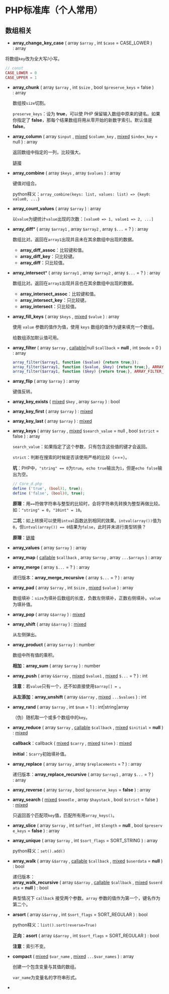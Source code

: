 # PHP标准库（个人常用）

## 数组相关

-  **array_change_key_case** ( array `$array` , int `$case` = CASE_LOWER ) : array

  将数组`key`改为全大写/小写。

  ```php
  // const
  CASE_LOWER = 0
  CASE_UPPER = 1
  ```

- **array_chunk** ( array `$array` , int `$size` , bool `$preserve_keys` = false ) : array

  数组按`size`切割。

  `preserve_keys`：设为 **true**，可以使 PHP 保留输入数组中原来的键名。如果你指定了 **false**，那每个结果数组将用从零开始的新数字索引。默认值是 **false**。

- **array_column** ( array `$input` , [mixed](https://www.php.net/manual/zh/language.types.declarations.php#language.types.declarations.mixed) `$column_key` , [mixed](https://www.php.net/manual/zh/language.types.declarations.php#language.types.declarations.mixed) `$index_key` = null ) : array

  返回数组中指定的一列，比较强大。

  [链接](<https://www.php.net/manual/zh/function.array-column.php>)

- **array_combine** ( array `$keys` , array `$values` ) : array

  键值对组合。

  python释义：`array_combine(keys: list, values: list) => {key0: value0, ...}`

- **array_count_values** ( array `$array` ) : array

  以`value`为键统计`value`出现的次数：`[value0 => 1, value1 => 2, ...]`

- **array_diff*** ( array `$array1` , array `$array2` , array `$...` = ? ) : array

  数组比对。返回在`array1`出现并且未在其余数组中出现的数据。

  - **array_diff_assoc**：比较键和值。
  - **array_diff_key**：只比较键。
  - **array_diff**：只比较值。

- **array_intersect*** ( array `$array1` , array `$array2` , array `$...` = ? ) : array

  数组比对。返回在`array1`出现并且也在其余数组中出现的数据。

  - **array_intersect_assoc**：比较键和值。
  - **array_intersect_key**：只比较键。
  - **array_intersect**：只比较值。

- **array_fill_keys** ( array `$keys` , [mixed](https://www.php.net/manual/zh/language.types.declarations.php#language.types.declarations.mixed) `$value` ) : array

  使用 `value` 参数的值作为值，使用 `keys` 数组的值作为键来填充一个数组。

  给数组添加默认值可用。

- **array_filter** ( array `$array` , [callable](https://www.php.net/manual/zh/language.types.callable.php)|null `$callback` = **null** , int `$mode` = 0 ) : array

  ```php
  array_filter($array1, function ($value) {return true;});
  array_filter($array1, function ($value, $key) {return true;}, ARRAY_FILTER_USE_BOTH);
  array_filter($array1, function ($key) {return true;}, ARRAY_FILTER_USE_KEY);
  ```

- **array_flip** ( array `$array` ) : array

  键值反转。

- **array_key_exists** ( [mixed](https://www.php.net/manual/zh/language.types.declarations.php#language.types.declarations.mixed) `$key` , array `$array` ) : bool

- **array_key_first** ( array `$array` ) : [mixed](https://www.php.net/manual/zh/language.types.declarations.php#language.types.declarations.mixed)

- **array_key_last** ( array `$array` ) : [mixed](https://www.php.net/manual/zh/language.types.declarations.php#language.types.declarations.mixed)

- **array_keys** ( array `$array` , [mixed](https://www.php.net/manual/zh/language.types.declarations.php#language.types.declarations.mixed) `$search_value` = null , bool `$strict` = false ) : array

  `search_value`：如果指定了这个参数，只有包含这些值的键才会返回。

  `strict`：判断在搜索的时候是否该使用严格的比较（===）。

  **坑**：PHP中，`"string" == 0`为`true`。`echo true`输出为`1`，但是`echo false`输出为空。

  ```php
  // Core_d.php
  define ('true', (bool)1, true);
  define ('false', (bool)0, true);
  ```

  **原理**：用`==`符做字符串与整型的比较时，会将字符串先转换为整型再做比较。如：`"string" = 0`，`"10int" = 10`。

  **二坑**：如上转换可以使用`intval`函数达到相同的效果。`intval(array())`值为`0`，但`intval(array()) == 0`结果为`false`，此时并未进行类型转换？

  **原理**：[链接](https://www.runoob.com/wp-content/uploads/2019/05/1791863413-572055b100304_articlex.png)

- **array_values** ( array `$array` ) : array

- **array_map** ( [callable](https://www.php.net/manual/zh/language.types.callable.php) `$callback` , array `$array` , array `...$arrays` ) : array

- **array_merge** ( array `$...` = ? ) : array

  递归版本：**array_merge_recursive** ( array `$...` = ? ) : array

- **array_pad** ( array `$array` , int `$size` , [mixed](https://www.php.net/manual/zh/language.types.declarations.php#language.types.declarations.mixed) `$value` ) : array

  数组填补：`size`为填补后数组的长度，负数左侧填补，正数右侧填补。`value`为填补值。

- **array_pop** ( array `&$array` ) : [mixed](https://www.php.net/manual/zh/language.types.declarations.php#language.types.declarations.mixed)

- **array_shift** ( array `&$array` ) : [mixed](https://www.php.net/manual/zh/language.types.declarations.php#language.types.declarations.mixed)

  从左侧弹出。

- **array_product** ( array `$array` ) : number

  数组中所有值的乘积。

  **相加**：**array_sum** ( array `$array` ) : number

- **array_push** ( array `&$array` , [mixed](https://www.php.net/manual/zh/language.types.declarations.php#language.types.declarations.mixed) `$value1` , [mixed](https://www.php.net/manual/zh/language.types.declarations.php#language.types.declarations.mixed) `$...` = ? ) : int

  **注意**：若`value`只有一个，还不如直接使用`$array[] = `。

  **从左添加**：**array_unshift** ( array `&$array` , [mixed](https://www.php.net/manual/zh/language.types.declarations.php#language.types.declarations.mixed) `...$values` ) : int

- **array_rand** ( array `$array` , int `$num` = 1 ) : int|string|array

  （伪）随机取一个或多个数组中的`key`。

- **array_reduce** ( array `$array` , [callable](https://www.php.net/manual/zh/language.types.callable.php) `$callback` , [mixed](https://www.php.net/manual/zh/language.types.declarations.php#language.types.declarations.mixed) `$initial` = **null** ) : [mixed](https://www.php.net/manual/zh/language.types.declarations.php#language.types.declarations.mixed)

  **callback**：callback ( [mixed](https://www.php.net/manual/zh/language.types.declarations.php#language.types.declarations.mixed) `$carry` , [mixed](https://www.php.net/manual/zh/language.types.declarations.php#language.types.declarations.mixed) `$item` ) : [mixed](https://www.php.net/manual/zh/language.types.declarations.php#language.types.declarations.mixed)

  **initial**：`$carry`初始填补值。

- **array_replace** ( array `$array` , array `$replacements` = ? ) : array

  递归版本：**array_replace_recursive** ( array `$array1` , array `$...` = ? ) : array

- **array_reverse** ( array `$array` , bool `$preserve_keys` = **false** ) : array

- **array_search** ( [mixed](https://www.php.net/manual/zh/language.types.declarations.php#language.types.declarations.mixed) `$needle` , array `$haystack` , bool `$strict` = false ) : [mixed](https://www.php.net/manual/zh/language.types.declarations.php#language.types.declarations.mixed)

  只返回首个匹配项`key`值，匹配所有用`array_keys()`。

- **array_slice** ( array `$array` , int `$offset` , int `$length` = **null** , bool `$preserve_keys` = **false** ) : array

- **array_unique** ( array `$array` , int `$sort_flags` = SORT_STRING ) : array

  python释义：`set().add()`

- **array_walk** ( array `&$array` , [callable](https://www.php.net/manual/zh/language.types.callable.php) `$callback` , [mixed](https://www.php.net/manual/zh/language.types.declarations.php#language.types.declarations.mixed) `$userdata` = **null** ) : bool

  递归版本：**array_walk_recursive** ( array `&$array` , [callable](https://www.php.net/manual/zh/language.types.callable.php) `$callback` , [mixed](https://www.php.net/manual/zh/language.types.declarations.php#language.types.declarations.mixed) `$userdata` = **null** ) : bool

  典型情况下 `callback` 接受两个参数。`array` 参数的值作为第一个，键名作为第二个。

- **arsort** ( array `&$array` , int `$sort_flags` = SORT_REGULAR ) : bool

  python释义：`list().sort(reverse=True)`

  **正向**：**asort** ( array `&$array` , int `$sort_flags` = SORT_REGULAR ) : bool

  **注意**：索引不变。

- **compact** ( [mixed](https://www.php.net/manual/zh/language.types.declarations.php#language.types.declarations.mixed) `$var_name` , [mixed](https://www.php.net/manual/zh/language.types.declarations.php#language.types.declarations.mixed) `...$var_names` ) : array

  创建一个包含变量与其值的数组。

  `var_name`为变量名的字符串形式。

- 